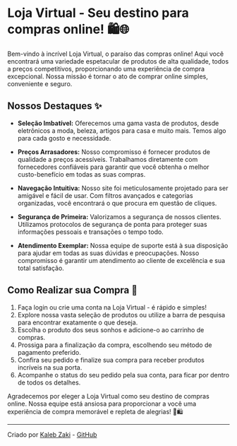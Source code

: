 # Loja Virtual - Seu destino para compras online! 🛍️🌐

Bem-vindo à incrível Loja Virtual, o paraíso das compras online! Aqui você encontrará uma variedade espetacular de produtos de alta qualidade, todos a preços competitivos, proporcionando uma experiência de compra excepcional. Nossa missão é tornar o ato de comprar online simples, conveniente e seguro.

## Nossos Destaques ✨

- **Seleção Imbatível:** Oferecemos uma gama vasta de produtos, desde eletrônicos a moda, beleza, artigos para casa e muito mais. Temos algo para cada gosto e necessidade.

- **Preços Arrasadores:** Nosso compromisso é fornecer produtos de qualidade a preços acessíveis. Trabalhamos diretamente com fornecedores confiáveis para garantir que você obtenha o melhor custo-benefício em todas as suas compras.

- **Navegação Intuitiva:** Nosso site foi meticulosamente projetado para ser amigável e fácil de usar. Com filtros avançados e categorias organizadas, você encontrará o que procura em questão de cliques.

- **Segurança de Primeira:** Valorizamos a segurança de nossos clientes. Utilizamos protocolos de segurança de ponta para proteger suas informações pessoais e transações o tempo todo.

- **Atendimento Exemplar:** Nossa equipe de suporte está à sua disposição para ajudar em todas as suas dúvidas e preocupações. Nosso compromisso é garantir um atendimento ao cliente de excelência e sua total satisfação.

## Como Realizar sua Compra 🛒

1. Faça login ou crie uma conta na Loja Virtual - é rápido e simples!
2. Explore nossa vasta seleção de produtos ou utilize a barra de pesquisa para encontrar exatamente o que deseja.
3. Escolha o produto dos seus sonhos e adicione-o ao carrinho de compras.
4. Prossiga para a finalização da compra, escolhendo seu método de pagamento preferido.
5. Confira seu pedido e finalize sua compra para receber produtos incríveis na sua porta.
6. Acompanhe o status do seu pedido pela sua conta, para ficar por dentro de todos os detalhes.

Agradecemos por eleger a Loja Virtual como seu destino de compras online. Nossa equipe está ansiosa para proporcionar a você uma experiência de compra memorável e repleta de alegrias! 🎉🛍️

---

Criado por [Kaleb Zaki](mailto:seuemail@example.com) - [GitHub](https://github.com/kalebzaki4)
